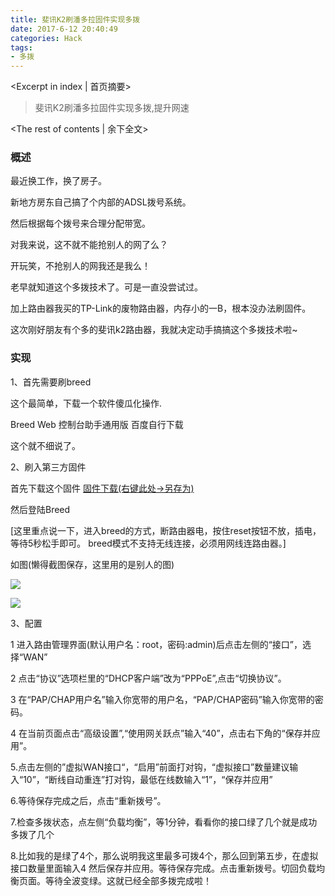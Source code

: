 ```yaml
---
title: 斐讯K2刷潘多拉固件实现多拨
date: 2017-6-12 20:40:49
categories: Hack
tags:
- 多拨
---
```

<Excerpt in index | 首页摘要> 
> 斐讯K2刷潘多拉固件实现多拨,提升网速  
>
<!-- more -->
<The rest of contents | 余下全文>  

### 概述 ###
最近换工作，换了房子。  
  
新地方房东自己搞了个内部的ADSL拨号系统。  
  
然后根据每个拨号来合理分配带宽。  
  
对我来说，这不就不能抢别人的网了么？  
  
开玩笑，不抢别人的网我还是我么！  
  
老早就知道这个多拨技术了。可是一直没尝试过。  
  
加上路由器我买的TP-Link的废物路由器，内存小的一B，根本没办法刷固件。  
  
这次刚好朋友有个多的斐讯k2路由器，我就决定动手搞搞这个多拨技术啦~  
  
### 实现 ###
1、首先需要刷breed  
  
这个最简单，下载一个软件傻瓜化操作.  
  
Breed Web 控制台助手通用版 百度自行下载  
  
这个就不细说了。  
  
2、刷入第三方固件  
  
首先下载这个固件 [固件下载(右键此处->另存为)](http://gloomyer.com/upload/PandoraBox-ralink-mt7620-phicomm-k2-squashfs-sysupgrade9.bin)  
  
然后登陆Breed  
  
[这里重点说一下，进入breed的方式，断路由器电，按住reset按钮不放，插电，等待5秒松手即可。 breed模式不支持无线连接，必须用网线连路由器。]
  
如图(懒得截图保存，这里用的是别人的图)  
  
![](http://www.qqgzs.com/upload/2016/5/201605121528165070.jpg)  
  
![](http://www.qqgzs.com/upload/2016/5/201605061550517346.jpg)  
  
3、配置  
  
1 进入路由管理界面(默认用户名：root，密码:admin)后点击左侧的“接口”，选择“WAN”  
  
2 点击“协议”选项栏里的“DHCP客户端”改为“PPPoE”,点击“切换协议”。  
  
3 在“PAP/CHAP用户名”输入你宽带的用户名，“PAP/CHAP密码”输入你宽带的密码。  
  
4 在当前页面点击“高级设置”,“使用网关跃点”输入“40”，点击右下角的“保存并应用”。  
  
5.点击左侧的”虚拟WAN接口“，“启用”前面打对钩，“虚拟接口”数量建议输入“10”，“断线自动重连”打对钩，最低在线数输入“1”，“保存并应用”  
  
6.等待保存完成之后，点击“重新拨号”。  
  
7.检查多拨状态，点左侧“负载均衡”，等1分钟，看看你的接口绿了几个就是成功多拨了几个  
  
8.比如我的是绿了4个，那么说明我这里最多可拨4个，那么回到第五步，在虚拟接口数量里面输入4 然后保存并应用。等待保存完成。点击重新拨号。切回负载均衡页面。等待全波变绿。这就已经全部多拨完成啦！